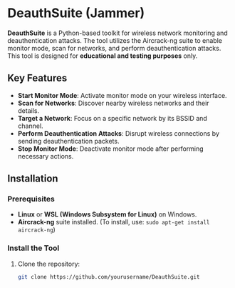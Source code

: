 # **DeauthSuite (Jammer)**

**DeauthSuite** is a Python-based toolkit for wireless network monitoring and deauthentication attacks. The tool utilizes the Aircrack-ng suite to enable monitor mode, scan for networks, and perform deauthentication attacks. This tool is designed for **educational and testing purposes** only.

## **Key Features**

- **Start Monitor Mode**: Activate monitor mode on your wireless interface.
- **Scan for Networks**: Discover nearby wireless networks and their details.
- **Target a Network**: Focus on a specific network by its BSSID and channel.
- **Perform Deauthentication Attacks**: Disrupt wireless connections by sending deauthentication packets.
- **Stop Monitor Mode**: Deactivate monitor mode after performing necessary actions.

## **Installation**

### **Prerequisites**

- **Linux** or **WSL (Windows Subsystem for Linux)** on Windows.
- **Aircrack-ng** suite installed. (To install, use: `sudo apt-get install aircrack-ng`)

### **Install the Tool**

1. Clone the repository:
   ```bash
   git clone https://github.com/yourusername/DeauthSuite.git

